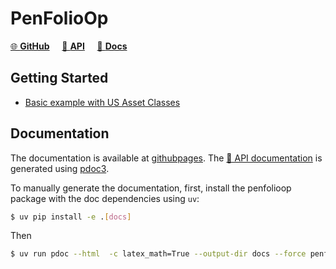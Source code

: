 # PenFolioOp


[🌐 **GitHub**](https://github.com/quantfinlib/penfolioop)
&nbsp;&nbsp;&nbsp; [🔗 **API**](penfolioop)
&nbsp;&nbsp;&nbsp; [📖 **Docs**](https://quantfinlib.github.io/penfolioop/)


## Getting Started

* [Basic example with US Asset Classes](Example_US_Asset_Classes.html)


## Documentation

The documentation is available at [githubpages](https://quantfinlib.github.io/penfolioop/).
The [🔗 API documentation](penfolioop) is generated using [pdoc3](https://pdoc3.github.io/pdoc/).

To manually generate the documentation, first, install the penfolioop package with the doc dependencies using `uv`:

```bash
$ uv pip install -e .[docs]
```

Then
```bash
$ uv run pdoc --html  -c latex_math=True --output-dir docs --force penfolioop
```